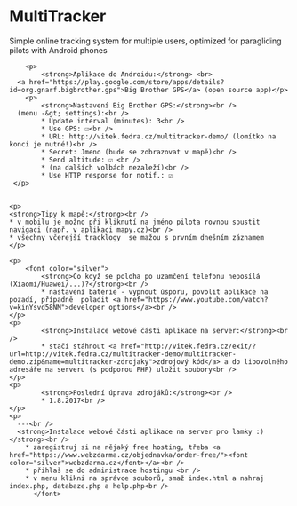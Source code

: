 # MultiTracker
Simple online tracking system for multiple users, optimized for paragliding pilots with Android phones

		<p>
			<strong>Aplikace do Androidu:</strong> <br>
      <a href="https://play.google.com/store/apps/details?id=org.gnarf.bigbrother.gps">Big Brother GPS</a> (open source app)</p>
		<p>
			<strong>Nastavení Big Brother GPS:</strong><br /> 
      (menu -&gt; settings):<br />
			* Update interval (minutes): 3<br />
			* Use GPS: ☑<br />
			* URL: http://vitek.fedra.cz/multitracker-demo/ (lomítko na konci je nutné!)<br />
			* Secret: Jmeno (bude se zobrazovat v mapě)<br />
			* Send altitude: ☑ <br />
			* (na dalších volbách nezaleží)<br />
			* Use HTTP response for notif.: ☑
	 </p>
		
    
    <p>
    <strong>Tipy k mapě:</strong><br />
    * v mobilu je možno při kliknutí na jméno pilota rovnou spustit navigaci (např. v aplikaci mapy.cz)<br /> 
    * všechny včerejší tracklogy  se mažou s prvním dnešním záznamem
    </p>
    
    <p>
  		<font color="silver">    
			<strong>Co když se poloha po uzamčení telefonu neposílá (Xiaomi/Huawei/...)?</strong><br />
			* nastavení baterie - vypnout úsporu, povolit aplikace na pozadí, případně  poladit <a href="https://www.youtube.com/watch?v=kinYsvd58NM">developer options</a><br />
    </p>
    <p>
			<strong>Instalace webové části aplikace na server:</strong><br />
			* stačí stáhnout <a href="http://vitek.fedra.cz/exit/?url=http://vitek.fedra.cz/multitracker-demo/multitracker-demo.zip&name=multitracker-zdrojaky">zdrojový kód</a> a do libovolného adresáře na serveru (s podporou PHP) uložit soubory<br />
    </p>
    <p>
			<strong>Poslední úprava zdrojáků:</strong><br />
			* 1.8.2017<br />
    </p>
    <p>
      ---<br />
      <strong>Instalace webové části aplikace na server pro lamky :)</strong><br />
  		* zaregistruj si na nějaký free hosting, třeba <a href="https://www.webzdarma.cz/objednavka/order-free/"><font color="silver">webzdarma.cz</font></a><br />
  		* přihlaš se do administrace hostingu <br />
  		* v menu klikni na správce souborů, smaž index.html a nahraj index.php, databaze.php a help.php<br />
		  </font>
  </p>
